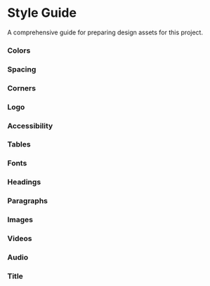 <!--
START OF: style-guide.md
Purpose: Provide a comprehensive guide for preparing assets and design for this brand.
Update Frequency: Each time a branding syle is updated or changed
Location: docs/design-assets/branding/style-guide.md
-->

# Style Guide

A comprehensive guide for preparing design assets for this project.

### Colors


### Spacing


### Corners


### Logo


### Accessibility


### Tables


### Fonts


### Headings


### Paragraphs


### Images


### Videos


### Audio


### Title


<!-- END OF: style-guide.md -->
